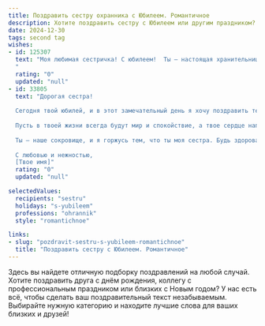 ```yaml
---
title: Поздравить сестру охранника с Юбилеем. Романтичное
description: Хотите поздравить сестру с Юбилеем или другим праздником? Наш ИИ создаст незабываемое поздравление, а вы обязательно выделитесь среди других.  
date: 2024-12-30
tags: second tag
wishes:
- id: 125307
  text: "Моя любимая сестричка! С юбилеем!  Ты – настоящая хранительница спокойствия и уюта, как верный рыцарь, охраняющий свой замок. Твоя сила и решительность восхищают, а сердце, скрытое под крепкой броней,  таит в себе нежность и доброту.  Пусть твой путь всегда будет освещен любовью и счастьем, а звезды на небе сияют тебе в знак признания твоих заслуг!  Я бесконечно тебя люблю и горжусь тобой!
  "
  rating: "0"
  updated: "null"
- id: 33805
  text: "Дорогая сестра!
  
  Сегодня твой юбилей, и в этот замечательный день я хочу поздравить тебя от всего сердца! Ты не просто охранник, но и надежный защитник всех, кто тебе дорог. Твоя сила, мужество и доброта вдохновляют нас каждый день.
  
  Пусть в твоей жизни всегда будут мир и спокойствие, а твое сердце наполнено любовью и счастьем. Желаю, чтобы каждый новый день приносил тебе радость, а мечты сбывались, словно самые яркие звезды на ночном небе.
  
  Ты — наше сокровище, и я горжусь тем, что ты моя сестра. Будь здорова, счастлива и всегда помни, что я рядом, чтобы поддержать тебя!
  
  С любовью и нежностью,
  [Твое имя]"
  rating: "0"
  updated: "null"

selectedValues:
  recipients: "sestru"
  holidays: "s-yubileem"
  professions: "ohrannik"
  style: "romantichnoe"

links:
- slug: "pozdravit-sestru-s-yubileem-romantichnoe"
  title: "Поздравить сестру с Юбилеем. Романтичное"
---
```


Здесь вы найдете отличную подборку поздравлений на любой случай.
Хотите поздравить друга с днём рождения, коллегу с профессиональным праздником или близких с Новым годом? У нас есть всё, чтобы сделать ваш поздравительный текст незабываемым. Выбирайте нужную категорию и находите лучшие слова для ваших близких и друзей!
